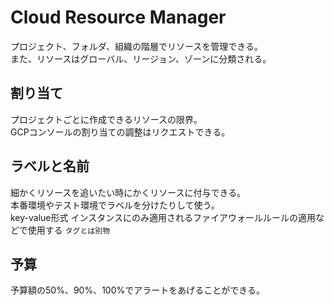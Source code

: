 # Cloud Resource Manager
プロジェクト、フォルダ、組織の階層でリソースを管理できる。  
また、リソースはグローバル、リージョン、ゾーンに分類される。  

## 割り当て
プロジェクトごとに作成できるリソースの限界。  
GCPコンソールの割り当ての調整はリクエストできる。  

## ラベルと名前
細かくリソースを追いたい時にかくリソースに付与できる。  
本番環境やテスト環境でラベルを分けたりして使う。  
key-value形式
インスタンスにのみ適用されるファイアウォールルールの適用などで使用する `タグとは別物`

## 予算
予算額の50%、90%、100%でアラートをあげることができる。  
